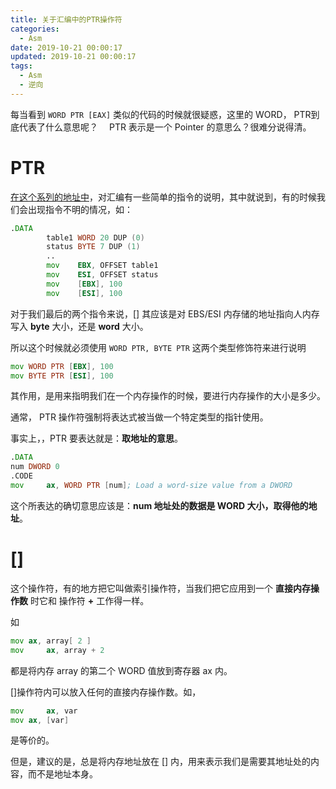 ```yaml
---
title: 关于汇编中的PTR操作符
categories:
  - Asm
date: 2019-10-21 00:00:17
updated: 2019-10-21 00:00:17
tags:
  - Asm
  - 逆向
---
```


每当看到 `WORD PTR [EAX]` 类似的代码的时候就很疑惑，这里的 WORD， PTR到底代表了什么意思呢？　 PTR 表示是一个 Pointer 的意思么？很难分说得清。

<!--more-->

# PTR
[在这个系列的地址中](http://www.c-jump.com/CIS77/ASM/Instructions/I77_0200_ptr_directive.htm)，对汇编有一些简单的指令的说明，其中就说到，有的时候我们会出现指令不明的情况，如：

```asm
.DATA
        table1 WORD 20 DUP (0)
        status BYTE 7 DUP (1)
        ..
        mov    EBX, OFFSET table1
        mov    ESI, OFFSET status
        mov    [EBX], 100
        mov    [ESI], 100
```
对于我们最后的两个指令来说，[] 其应该是对 EBS/ESI 内存储的地址指向人内存写入 **byte** 大小，还是 **word** 大小。

所以这个时候就必须使用 `WORD PTR, BYTE PTR` 这两个类型修饰符来进行说明

```asm
mov	WORD PTR [EBX], 100
mov	BYTE PTR [ESI], 100
```

其作用，是用来指明我们在一个内存操作的时候，要进行内存操作的大小是多少。

通常， PTR 操作符强制将表达式被当做一个特定类型的指针使用。

事实上，，PTR 要表达就是：**取地址的意思**。

```asm
.DATA
num DWORD 0
.CODE
mov 	ax, WORD PTR [num]; Load a word-size value from a DWORD
```

这个所表达的确切意思应该是：**num 地址处的数据是 WORD 大小，取得他的地址**。

# []

这个操作符，有的地方把它叫做索引操作符，当我们把它应用到一个 **直接内存操作数** 时它和 操作符 **+** 工作得一样。

如

```asm
mov	ax, array[ 2 ]
mov 	ax, array + 2
```
都是将内存 array 的第二个 WORD 值放到寄存器 ax 内。

[]操作符内可以放入任何的直接内存操作数。如，

```asm
mov 	ax, var
mov	ax, [var]
```

是等价的。

但是，建议的是，总是将内存地址放在 [] 内，用来表示我们是需要其地址处的内容，而不是地址本身。
